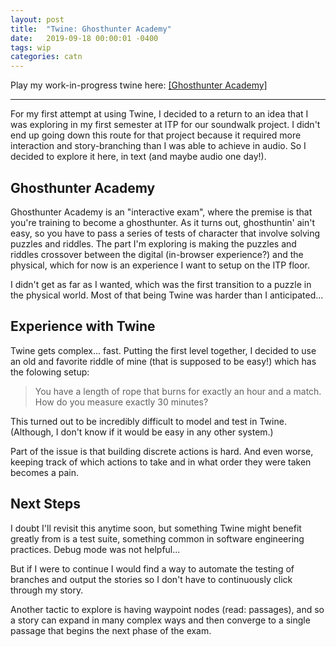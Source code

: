 ```yaml
---
layout: post
title:  "Twine: Ghosthunter Academy"
date:   2019-09-18 00:00:01 -0400
tags: wip
categories: catn
---
```


Play my work-in-progress twine here: 
[[Ghosthunter Academy]](http://ghosthunter-academy.buoydontfloat.com)

---

For my first attempt at using Twine, I decided to a return to an idea that I was exploring in my first semester at ITP for our soundwalk project. I didn't end up going down this route for that project because it required more interaction and story-branching than I was able to achieve in audio. So I decided to explore it here, in text (and maybe audio one day!).

Ghosthunter Academy
-------------------

Ghosthunter Academy is an "interactive exam", where the premise is that you're training to become a ghosthunter. As it turns out, ghosthuntin' ain't easy, so you have to pass a series of tests of character that involve solving puzzles and riddles. The part I'm exploring is making the puzzles and riddles crossover between the digital (in-browser experience?) and the physical, which for now is an experience I want to setup on the ITP floor.

I didn't get as far as I wanted, which was the first transition to a puzzle in the physical world. Most of that being Twine was harder than I anticipated...

Experience with Twine
---------------------

Twine gets complex... fast. Putting the first level together, I decided to use an old and favorite riddle of mine (that is supposed to be easy!) which has the folowing setup:

> You have a length of rope that burns for exactly an hour and a match. How do you measure exactly 30 minutes?

This turned out to be incredibly difficult to model and test in Twine. (Although, I don't know if it would be easy in any other system.)

Part of the issue is that building discrete actions is hard. And even worse, keeping track of which actions to take and in what order they were taken becomes a pain.

Next Steps
----------

I doubt I'll revisit this anytime soon, but something Twine might benefit greatly from is a test suite, something common in software engineering practices. Debug mode was not helpful...

But if I were to continue I would find a way to automate the testing of branches and output the stories so I don't have to continuously click through my story.

Another tactic to explore is having waypoint nodes (read: passages), and so a story can expand in many complex ways and then converge to a single passage that begins the next phase of the exam.


